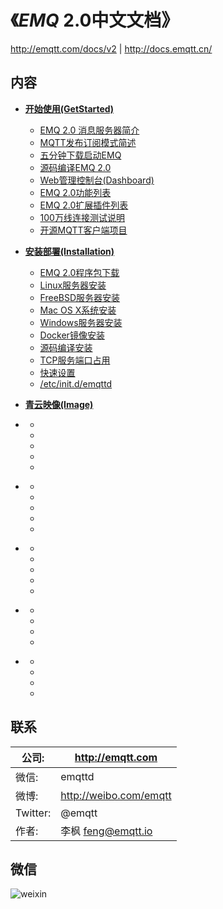 
《*EMQ* 2.0中文文档》
=====================

http://emqtt.com/docs/v2 | http://docs.emqtt.cn/

内容
----

* **[开始使用(GetStarted)](http://docs.emqtt.cn/zh_CN/latest/getstarted.html)**
  * [EMQ 2.0 消息服务器简介](http://docs.emqtt.cn/zh_CN/latest/getstarted.html#emq-2-0)
  * [MQTT发布订阅模式简述](http://docs.emqtt.cn/zh_CN/latest/getstarted.html#mqtt)
  * [五分钟下载启动EMQ](http://docs.emqtt.cn/zh_CN/latest/getstarted.html#emq)
  * [源码编译EMQ 2.0](http://docs.emqtt.cn/zh_CN/latest/getstarted.html#compile)
  * [Web管理控制台(Dashboard)](http://docs.emqtt.cn/zh_CN/latest/getstarted.html#web-dashboard)
  * [EMQ 2.0功能列表](http://docs.emqtt.cn/zh_CN/latest/getstarted.html#features)
  * [EMQ 2.0扩展插件列表](http://docs.emqtt.cn/zh_CN/latest/getstarted.html#plugins)
  * [100万线连接测试说明](http://docs.emqtt.cn/zh_CN/latest/getstarted.html#c1000k)
  * [开源MQTT客户端项目](http://docs.emqtt.cn/zh_CN/latest/getstarted.html#mqtt-clients)

* **[安装部署(Installation)](http://docs.emqtt.cn/zh_CN/latest/install.html)**
  * [EMQ 2.0程序包下载](http://docs.emqtt.cn/zh_CN/latest/install.html#emq-2-0)
  * [Linux服务器安装](http://docs.emqtt.cn/zh_CN/latest/install.html#linux)
  * [FreeBSD服务器安装](http://docs.emqtt.cn/zh_CN/latest/install.html#freebsd)
  * [Mac OS X系统安装](http://docs.emqtt.cn/zh_CN/latest/install.html#mac-os-x)
  * [Windows服务器安装](http://docs.emqtt.cn/zh_cn/latest/install.html#windows)
  * [Docker镜像安装](http://docs.emqtt.cn/zh_CN/latest/install.html#docker)
  * [源码编译安装](http://docs.emqtt.cn/zh_CN/latest/install.html#build-from-source)
  * [TCP服务端口占用](http://docs.emqtt.cn/zh_CN/latest/install.html#tcp)
  * [快速设置](http://docs.emqtt.cn/zh_CN/latest/install.html#quick-setup)
  * [/etc/init.d/emqttd](http://docs.emqtt.cn/zh_CN/latest/install.html#etc-init-d-emqttd)

* **[青云映像(Image)](http://docs.emqtt.cn/zh_CN/latest/image.html)**

* **[](http://docs.emqtt.cn/zh_CN/latest/)**
  * [](http://docs.emqtt.cn/zh_CN/latest/)
  * [](http://docs.emqtt.cn/zh_CN/latest/)
  * [](http://docs.emqtt.cn/zh_CN/latest/)
  * [](http://docs.emqtt.cn/zh_CN/latest/)
  * [](http://docs.emqtt.cn/zh_CN/latest/)

* **[](http://docs.emqtt.cn/zh_CN/latest/)**
  * [](http://docs.emqtt.cn/zh_CN/latest/)
  * [](http://docs.emqtt.cn/zh_CN/latest/)
  * [](http://docs.emqtt.cn/zh_CN/latest/)
  * [](http://docs.emqtt.cn/zh_CN/latest/)
  * [](http://docs.emqtt.cn/zh_CN/latest/)

* **[](http://docs.emqtt.cn/zh_CN/latest/)**
  * [](http://docs.emqtt.cn/zh_CN/latest/)
  * [](http://docs.emqtt.cn/zh_CN/latest/)
  * [](http://docs.emqtt.cn/zh_CN/latest/)
  * [](http://docs.emqtt.cn/zh_CN/latest/)
  * [](http://docs.emqtt.cn/zh_CN/latest/)

* **[](http://docs.emqtt.cn/zh_CN/latest/)**
  * [](http://docs.emqtt.cn/zh_CN/latest/)
  * [](http://docs.emqtt.cn/zh_CN/latest/)
  * [](http://docs.emqtt.cn/zh_CN/latest/)
  * [](http://docs.emqtt.cn/zh_CN/latest/)

* **[](http://docs.emqtt.cn/zh_CN/latest/)**
  * [](http://docs.emqtt.cn/zh_CN/latest/)
  * [](http://docs.emqtt.cn/zh_CN/latest/)
  * [](http://docs.emqtt.cn/zh_CN/latest/)
  * [](http://docs.emqtt.cn/zh_CN/latest/)

联系
----

公司:       | http://emqtt.com 
----------- | ------------------------
微信:       | emqttd                         
微博:       | http://weibo.com/emqtt         
Twitter:    | @emqtt                         
作者:       | 李枫 <feng@emqtt.io> 

微信
----

![weixin](https://github.com/emqtt/docs_zh/blob/master/source/_static/images/weixin.jpg)

